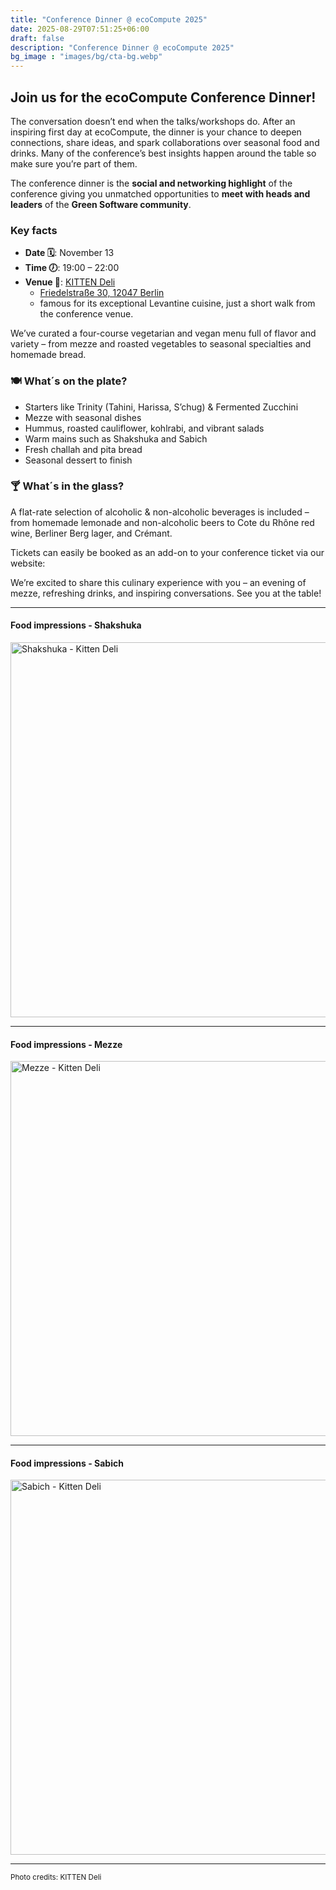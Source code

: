 ```yaml
---
title: "Conference Dinner @ ecoCompute 2025"
date: 2025-08-29T07:51:25+06:00
draft: false
description: "Conference Dinner @ ecoCompute 2025"
bg_image : "images/bg/cta-bg.webp"
---
```



## Join us for the ecoCompute Conference Dinner!

The conversation doesn’t end when the talks/workshops do. After an inspiring first day at ecoCompute, the dinner is your chance to deepen connections, share ideas, and spark collaborations over seasonal food and drinks. Many of the conference’s best insights happen around the table so make sure you’re part of them.

The conference dinner is the **social and networking highlight** of the conference giving you unmatched opportunities to **meet
with heads and leaders** of the **Green Software community**.
 

### Key facts
- **Date 🗓️**: November 13
- **Time 🕖**: 19:00 – 22:00
- **Venue 📍**: [KITTEN Deli](https://www.instagram.com/kitten.deli)
    + [Friedelstraße 30, 12047 Berlin](https://maps.app.goo.gl/AxNZkzusnYcFJCLL9)
    + famous for its exceptional Levantine cuisine, just a short walk from the conference venue.

We’ve curated a four-course vegetarian and vegan menu full of flavor and variety – from mezze and roasted vegetables to seasonal specialties and homemade bread.

### 🍽️ What´s on the plate?
- Starters like Trinity (Tahini, Harissa, S’chug) & Fermented Zucchini
- Mezze with seasonal dishes
- Hummus, roasted cauliflower, kohlrabi, and vibrant salads
- Warm mains such as Shakshuka and Sabich
- Fresh challah and pita bread
- Seasonal dessert to finish

### 🍸 What´s in the glass?
A flat-rate selection of alcoholic & non-alcoholic beverages is included – from homemade lemonade and non-alcoholic beers to Cote du Rhône red wine, Berliner Berg lager, and Crémant.

Tickets can easily be booked as an add-on to your conference ticket via our website: 

We’re excited to share this culinary experience with you – an evening of mezze, refreshing drinks, and inspiring conversations. See you at the table!

--- 

#### Food impressions - Shakshuka
<img src="/images/conference-dinner/shakshuka.webp" width="600" alt="Shakshuka - Kitten Deli">

---- 

#### Food impressions - Mezze

<img src="/images/conference-dinner/mezze.webp" width="600" alt="Mezze - Kitten Deli">

--- 

#### Food impressions - Sabich

<img src="/images/conference-dinner/sabich.webp" width="600" alt="Sabich - Kitten Deli">

---
<small>Photo credits: KITTEN Deli</small>
